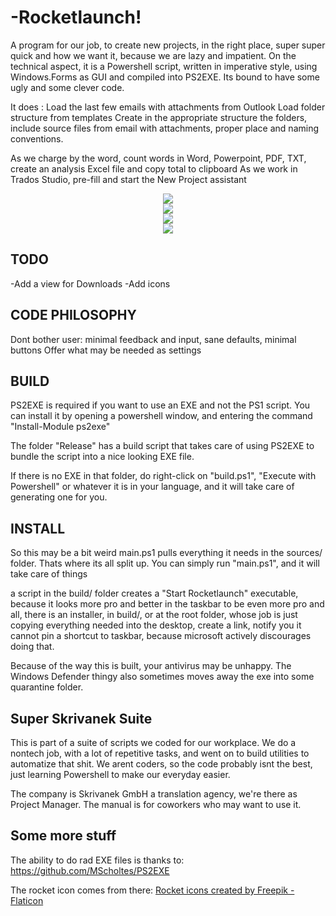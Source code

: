 
# -Rocketlaunch!

A program for our job, to create new projects, in the right place, super super quick and how we want it, because we are lazy and impatient.
On the technical aspect, it is a Powershell script, written in imperative style, using Windows.Forms as GUI and compiled into PS2EXE. 
Its bound to have some ugly and some clever code.

It does :
Load the last few emails with attachments from Outlook
Load folder structure from templates
Create in the appropriate structure the folders,
include source files from email with attachments, proper place and naming conventions.

As we charge by the word, count words in Word, Powerpoint, PDF, TXT, create an analysis Excel file and copy total to clipboard
As we work in Trados Studio, pre-fill and start the New Project assistant

<div align="center">
    <img src="https://github.com/teamcons/Skrivanek-Rocketlaunch/blob/main/images/Screenshot App.png" /></td>
</div>

<div align="center">
    <img src="https://github.com/teamcons/Skrivanek-Rocketlaunch/blob/main/images/settings.png" /></td>
</div>

<div align="center">
    <img src="https://github.com/teamcons/Skrivanek-Rocketlaunch/blob/main/images/splash 2.png" /></td>
</div>


<div align="center">
    <img src="https://github.com/teamcons/Skrivanek-Rocketlaunch/blob/main/images/dragndrop.png" /></td>
</div>

## TODO
-Add a view for Downloads
-Add icons

## CODE PHILOSOPHY

Dont bother user: minimal feedback and input, sane defaults, minimal buttons
Offer what may be needed as settings


## BUILD

PS2EXE is required if you want to use an EXE and not the PS1 script.
You can install it by opening a powershell window, and entering the command "Install-Module ps2exe"

The folder "Release" has a build script that takes care of using PS2EXE to bundle the script into a nice looking EXE file.

If there is no EXE in that folder, do right-click on "build.ps1", "Execute with Powershell" or whatever it is in your language, and it will take care of generating one for you.


## INSTALL

So this may be a bit weird
main.ps1 pulls everything it needs in the sources/ folder. Thats where its all split up.
You can simply run "main.ps1", and it will take care of things

a script in the build/ folder creates a "Start Rocketlaunch" executable, because it looks more pro and better in the taskbar
to be even more pro and all, there is an installer, in build/, or at the root folder, whose job is just copying everything needed into the desktop, create a link, notify you
it cannot pin a shortcut to taskbar, because microsoft actively discourages doing that.

Because of the way this is built, your antivirus may be unhappy. The Windows Defender thingy also sometimes moves away the exe into some quarantine folder.


## Super Skrivanek Suite

This is part of a suite of scripts we coded for our workplace.
We do a nontech job, with a lot of repetitive tasks, and went on to build utilities to automatize that shit.
We arent coders, so the code probably isnt the best, just learning Powershell to make our everyday easier.

The company is Skrivanek GmbH a translation agency, we're there as Project Manager.
The manual is for coworkers who may want to use it.



## Some more stuff

The ability to do rad EXE files is thanks to:
https://github.com/MScholtes/PS2EXE

The rocket icon comes from there:
<a href="https://www.flaticon.com/free-icons/rocket" title="rocket icons">Rocket icons created by Freepik - Flaticon</a>
